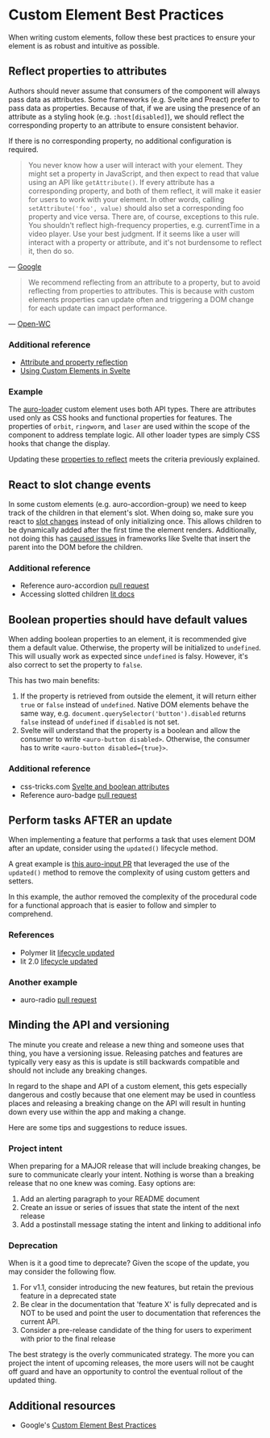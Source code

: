 # Custom Element Best Practices

When writing custom elements, follow these best practices to ensure your element is as robust and intuitive as possible.

## Reflect properties to attributes

Authors should never assume that consumers of the component will always pass data as attributes. Some frameworks (e.g. Svelte and Preact) prefer to pass data as properties. Because of that, if we are using the presence of an attribute as a styling hook (e.g. `:host[disabled]`), we should reflect the corresponding property to an attribute to ensure consistent behavior.

If there is no corresponding property, no additional configuration is required.

> You never know how a user will interact with your element. They might set a property in JavaScript, and then expect to read that value using an API like `getAttribute()`. If every attribute has a corresponding property, and both of them reflect, it will make it easier for users to work with your element. In other words, calling `setAttribute('foo', value)` should also set a corresponding foo property and vice versa. There are, of course, exceptions to this rule. You shouldn't reflect high-frequency properties, e.g. currentTime in a video player. Use your best judgment. If it seems like a user will interact with a property or attribute, and it's not burdensome to reflect it, then do so.

&mdash; [Google](https://developers.google.com/web/fundamentals/web-components/best-practices#aim-to-keep-primitive-data-attributes-and-properties-in-sync,-reflecting-from-property-to-attribute,-and-vice-versa.)

> We recommend reflecting from an attribute to a property, but to avoid reflecting from properties to attributes. This is because with custom elements properties can update often and triggering a DOM change for each update can impact performance.

&mdash; [Open-WC](https://open-wc.org/guides/knowledge/attributes-and-properties/#attribute-and-property-reflection)

### Additional reference

- [Attribute and property reflection](https://open-wc.org/guides/knowledge/attributes-and-properties/#attribute-and-property-reflection)
- [Using Custom Elements in Svelte](https://css-tricks.com/using-custom-elements-in-svelte/#attributes-used-as-styling-hooks)

### Example

The [auro-loader](https://auro.alaskaair.com/components/auro/loader/install) custom element uses both API types. There are attributes used only as CSS hooks and functional properties for features. The properties of `orbit`, `ringworm`, and `laser` are used within the scope of the component to address template logic. All other loader types are simply CSS hooks that change the display.

Updating these [properties to reflect](https://github.com/AlaskaAirlines/auro-loader/blob/main/src/auro-loader.js#L64-L79) meets the criteria previously explained.

## React to slot change events

In some custom elements (e.g. auro-accordion-group) we need to keep track of the children in that element's slot. When doing so, make sure you react to [slot changes](https://developer.mozilla.org/en-US/docs/Web/API/HTMLSlotElement/slotchange_event) instead of only initializing once. This allows children to be dynamically added after the first time the element renders. Additionally, not doing this has [caused issues](https://github.com/AlaskaAirlines/auro-accordion/issues/18) in frameworks like Svelte that insert the parent into the DOM before the children.

### Additional reference

- Reference auro-accordion [pull request](https://github.com/AlaskaAirlines/auro-accordion/pull/21)
- Accessing slotted children [lit docs](https://lit-element.polymer-project.org/guide/templates#accessing-slotted-children)

## Boolean properties should have default values

When adding boolean properties to an element, it is recommended give them a default value. Otherwise, the property will be initialized to `undefined`. This will usually work as expected since `undefined` is falsy. However, it's also correct to set the property to `false`.

This has two main benefits:

1. If the property is retrieved from outside the element, it will return either `true` or `false` instead of `undefined`. Native DOM elements behave the same way, e.g. `document.querySelector('button').disabled` returns `false` instead of `undefined` if `disabled` is not set.
1. Svelte will understand that the property is a boolean and allow the consumer to write `<auro-button disabled>`. Otherwise, the consumer has to write `<auro-button disabled={true}>`.

### Additional reference

- css-tricks.com [Svelte and boolean attributes](https://css-tricks.com/using-custom-elements-in-svelte/#boolean-attributes)
- Reference auro-badge [pull request](https://github.com/AlaskaAirlines/auro-badge/pull/11)

## Perform tasks AFTER an update

When implementing a feature that performs a task that uses element DOM after an update, consider using the `updated()` lifecycle method.

A great example is [this auro-input PR](https://github.com/AlaskaAirlines/auro-input/pull/54/files) that leveraged the use of the `updated()` method to remove the complexity of using custom getters and setters.

In this example, the author removed the complexity of the procedural code for a functional approach that is easier to follow and simpler to comprehend.

### References

- Polymer lit [lifecycle updated](https://lit-element.polymer-project.org/guide/lifecycle#updated)
- lit 2.0 [lifecycle updated](https://lit.dev/docs/components/lifecycle/#updated)

### Another example

- auro-radio [pull request](https://github.com/AlaskaAirlines/auro-radio/pull/51/files#diff-65bd360e0611c1b11aa2e53b6fac584252067859c8ff33f0b1fc7cecaee98070R54-R79)

## Minding the API and versioning

The minute you create and release a new thing and someone uses that thing, you have a versioning issue. Releasing patches and features are typically very easy as this is update is still backwards compatible and should not include any breaking changes.

In regard to the shape and API of a custom element, this gets especially dangerous and costly because that one element may be used in countless places and releasing a breaking change on the API will result in hunting down every use within the app and making a change.

Here are some tips and suggestions to reduce issues.

### Project intent

When preparing for a MAJOR release that will include breaking changes, be sure to communicate clearly your intent. Nothing is worse than a breaking release that no one knew was coming. Easy options are:

1. Add an alerting paragraph to your README document
1. Create an issue or series of issues that state the intent of the next release
1. Add a postinstall message stating the intent and linking to additional info

### Deprecation

When is it a good time to deprecate? Given the scope of the update, you may consider the following flow.

1. For v1.1, consider introducing the new features, but retain the previous feature in a deprecated state
1. Be clear in the documentation that 'feature X' is fully deprecated and is NOT to be used and point the user to documentation that references the current API.
1. Consider a pre-release candidate of the thing for users to experiment with prior to the final release

The best strategy is the overly communicated strategy. The more you can project the intent of upcoming releases, the more users will not be caught off guard and have an opportunity to control the eventual rollout of the updated thing.

## Additional resources

- Google's [Custom Element Best Practices](https://developers.google.com/web/fundamentals/web-components/best-practices)
